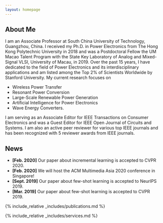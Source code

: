 ```yaml
---
layout: homepage
---
```


## About Me

I am an Associate Professor at South China University of Technology, Guangzhou, China. I received my Ph.D. in Power Electronics from The Hong Kong Polytechnic University in 2018 and was a Postdoctoral Fellow the UM Macao Talent Program with the State Key Laboratory of Analog and Mixed-Signal VLSI, University of Macau, in 2019. Over the past 15 years, I have dedicated to the field of Power Electronics and its interdisciplinary applications and am listed among the Top 2\% of Scientists Worldwide by Stanford University. My current research focuses on 
* Wireless Power Transfer
* Resonant Power Conversion
* Large-Scale Renewable Power Generation
* Artificial Intelligence for Power Electronics
* Wave Energy Converters. 
<!-- Over the past five years, he has served as Principal Investigator for 16 research projects (including several interdisciplinary initiatives), securing a total funding of over 1,023,000 USD.  -->
I am serving as an Associate Editor for IEEE Transactions on Consumer Electronics and was a Guest Editor for IEEE Open Journal of Circuits and Systems. I am also an active peer reviewer for various top IEEE journals and has been recognized with 5 reviewer awards from IEEE journals.

<!-- ## Research Interests

- **Computer Vision:** image recognition, image generation, video captioning
- **Machine Learning:** meta-learning, incremental learning, transfer learning -->

## News

- **[Feb. 2020]** Our paper about incremental learning is accepted to CVPR 2020.
- **[Feb. 2020]** We will host the ACM Multimedia Asia 2020 conference in Singapore!
- **[Sept. 2019]** Our paper about few-shot learning is accepted to NeurIPS 2019.
- **[Mar. 2019]** Our paper about few-shot learning is accepted to CVPR 2019.

{% include_relative _includes/publications.md %}

{% include_relative _includes/services.md %}
